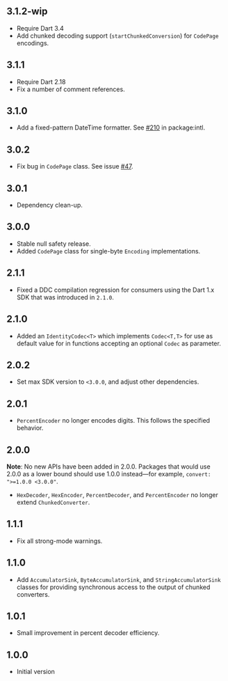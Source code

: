 ## 3.1.2-wip

- Require Dart 3.4
- Add chunked decoding support (`startChunkedConversion`) for `CodePage`
  encodings.

## 3.1.1

- Require Dart 2.18
- Fix a number of comment references.

## 3.1.0

- Add a fixed-pattern DateTime formatter. See
  [#210](https://github.com/dart-lang/intl/issues/210) in package:intl.

## 3.0.2

- Fix bug in `CodePage` class. See issue
  [#47](https://github.com/dart-lang/convert/issues/47).

## 3.0.1

- Dependency clean-up.

## 3.0.0

- Stable null safety release.
- Added `CodePage` class for single-byte `Encoding` implementations.

## 2.1.1

- Fixed a DDC compilation regression for consumers using the Dart 1.x SDK that
  was introduced in `2.1.0`.

## 2.1.0

- Added an `IdentityCodec<T>` which implements `Codec<T,T>` for use as default
  value for in functions accepting an optional `Codec` as parameter.

## 2.0.2

- Set max SDK version to `<3.0.0`, and adjust other dependencies.

## 2.0.1

- `PercentEncoder` no longer encodes digits. This follows the specified
  behavior.

## 2.0.0

**Note**: No new APIs have been added in 2.0.0. Packages that would use 2.0.0 as
a lower bound should use 1.0.0 instead—for example, `convert: ">=1.0.0 <3.0.0"`.

- `HexDecoder`, `HexEncoder`, `PercentDecoder`, and `PercentEncoder` no longer
  extend `ChunkedConverter`.

## 1.1.1

- Fix all strong-mode warnings.

## 1.1.0

- Add `AccumulatorSink`, `ByteAccumulatorSink`, and `StringAccumulatorSink`
  classes for providing synchronous access to the output of chunked converters.

## 1.0.1

- Small improvement in percent decoder efficiency.

## 1.0.0

- Initial version
